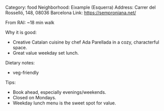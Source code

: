 Category: food
Neighborhood: Eixample (Esquerra)
Address: Carrer del Rosselló, 148, 08036 Barcelona
Link: https://semproniana.net/

From RAI: ~18 min walk

Why it is good:
* Creative Catalan cuisine by chef Ada Parellada in a cozy, characterful space.
* Great value weekday set lunch.

Dietary notes:
* veg-friendly

Tips:
* Book ahead, especially evenings/weekends.
* Closed on Mondays.
* Weekday lunch menu is the sweet spot for value.
